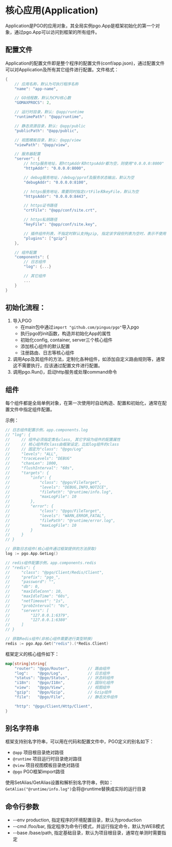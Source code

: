 # 核心应用(Application)
Application是PGO的应用对象，其全局实例pgo.App是框架初始化的第一个对象，通过pgo.App可以访问到框架的所有组件。

## 配置文件
Application的配置文件即是整个程序的配置文件(conf/app.json)，通过配置文件可以对Application及所有其它组件进行配置。文件格式：
```go
{
    // 应用名称，默认为可执行程序名称
    "name": "app-name",

    // GO线程数，默认为CPU核心数
    "GOMAXPROCS": 2,

    // 运行时目录，默认: @app/runtime
    "runtimePath": "@app/runtime",

    // 静态资源目录，默认: @app/public
    "publicPath": "@app/public",

    // 视图模板目录，默认: @app/view
    "viewPath": "@app/view",

    // 服务器配置
    "server": {
        // http服务地址，若httpAddr和httpsAddr都为空，则使用"0.0.0.0:8000"
        "httpAddr": "0.0.0.0:8000",

        // debug服务地址，/debug/pprof及服务状态输出，默认为空
        "debugAddr": "0.0.0.0:8100",

        // https服务地址，需要同时指定crtFile和keyFile，默认为空
        "httpsAddr": "0.0.0.0:8443",

        // https证书路径
        "crtFile": "@app/conf/site.crt",

        // https私钥路径
        "keyFile": "@app/conf/site.key",

        // 插件组件列表，不指定时默认支持gzip, 指定该字段但列表为空时，表示不使用任何插件
        "plugins": ["gzip"]
    },

    // 组件配置
    "components": {
        // 日志组件
        "log": {...}

        // 其它组件
        ...
    }
}
```

## 初始化流程：
1. 导入PGO
    - 在main包中通过`import "github.com/pinguo/pgo"`导入pgo
    - 执行pgo的init函数，构造并初始化App的属性
    - 初始化config, container, server三个核心组件
    - 添加核心组件的默认配置
    - 注册路由、日志等核心组件
2. 调用App及其组件的方法，定制化各种组件，如添加自定义路由规则等，通常这不需要执行，应该通过配置文件进行配置。
3. 调用pgo.Run()，启动http服务或处理command命令

## 组件
每个组件都是全局单例对象，在第一次使用时自动构造、配置和初始化，通常在配置文件中指定组件配置。

示例：
```go
// 日志组件配置示例，app.components.log
// "log": {
//     // 组件必须指定类名class, 其它字段为组件的配置属性
//     // 核心组件的class由框架设定，比如log组件的class
//     // 固定为"class": "@pgo/Log"
//     "levels": "ALL",
//     "traceLevels": "DEBUG"
//     "chanLen": 1000,
//     "flushInterval": "60s",
//     "targets": {
//         "info": {
//             "class": "@pgo/FileTarget",
//             "levels": "DEBUG,INFO,NOTICE",
//             "filePath": "@runtime/info.log",
//             "maxLogFile": 10
//         },
//         "error": {
//             "class": "@pgo/FileTarget",
//             "levels": "WARN,ERROR,FATAL",
//             "filePath": "@runtime/error.log",
//             "maxLogFile": 10
//         }
//     }
// }

// 获取日志组件(核心组件通过框架提供的方法获取)
log := pgo.App.GetLog()

// redis组件配置示例，app.components.redis
// "redis": {
//     "class": "@pgo/Client/Redis/Client",
//     "prefix": "pgo_",
//     "password": "",
//     "db": 0,
//     "maxIdleConn": 10,
//     "maxIdleTime": "60s",
//     "netTimeout": "1s",
//     "probInterval": "0s",
//     "servers": [
//         "127.0.0.1:6379",
//         "127.0.0.1:6380"
//     ]
// }

// 获取Redis组件(非核心组件需要进行类型转换)
redis := pgo.App.Get("redis").(*Redis.Client)
```

框架定义的核心组件如下：
```go
map[string]string{
    "router": "@pgo/Router",        // 路由组件
    "log":    "@pgo/Log",           // 日志组件
    "status": "@pgo/Status",        // 状态码组件
    "i18n":   "@pgo/I18n",          // 国际化组件
    "view":   "@pgo/View",          // 视图组件
    "gzip":   "@pgo/Gzip",          // Gzip组件
    "file":   "@pgo/File",          // 静态文件组件

    "http": "@pgo/Client/Http/Client",
}
```

## 别名字符串
框架支持别名字符串，可以用在代码和配置文件中，PGO定义的别名如下：
- `@app` 项目根目录绝对路径
- `@runtime` 项目运行时目录绝对路径
- `@view` 项目视图模板目录绝对路径
- `@pgo` PGO框架import路径

使用SetAlias/GetAlias设置和解析别名字符串，例如：
`GetAlias("@runtime/info.log")`会将@runtime替换成实际的运行目录

## 命令行参数
- --env production, 指定程序的环境配置目录，默认为production
- --cmd /foo/bar, 指定程序为命令行模式，并运行指定命令，默认为WEB模式
- --base /base/path, 指定基础目录，默认为项目根目录，通常在单测时需要指定


